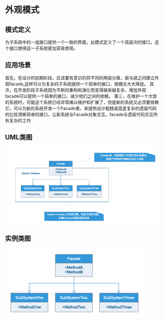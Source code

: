# 外观模式
## 模式定义
为子系统中的一组接口提供一个一致的界面，此模式定义了一个高层次的接口，这个接口使得这一子系统更加容易使用。
## 应用场景
首先，在设计的初期阶段，应该要有意识的将不同的两层分离，层与层之间建立外观facade,这样可以为复杂的子系统提供一个简单的接口，使耦合大大降低。
其次，在开发阶段子系统因为不断的重构和演化而变得越来越复杂，增加外观facade可以提供一个简单的接口，减少他们之间的依赖。
第三，在维护一个大型的系统时，可能这个系统已经非常难以维护和扩展了，但是新的系统又必须要依赖它，可以为新的系统开发一个Facade类，来提供设计粗糙或高度复杂的遗留代码的比较清晰简单的接口，让新系统与Facade对象交互，facade与遗留代码交互所有复杂的工作
## UML类图
![](UML/Facade.png)
## 实例类图
![](UML/Instance.png)